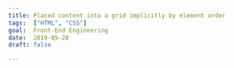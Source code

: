 ```yaml
---
title: Placed content into a grid implicitly by element order
tags:  ["HTML", "CSS"]
goal:  Front-End Engineering
date:  2019-05-28
draft: false

---
```



